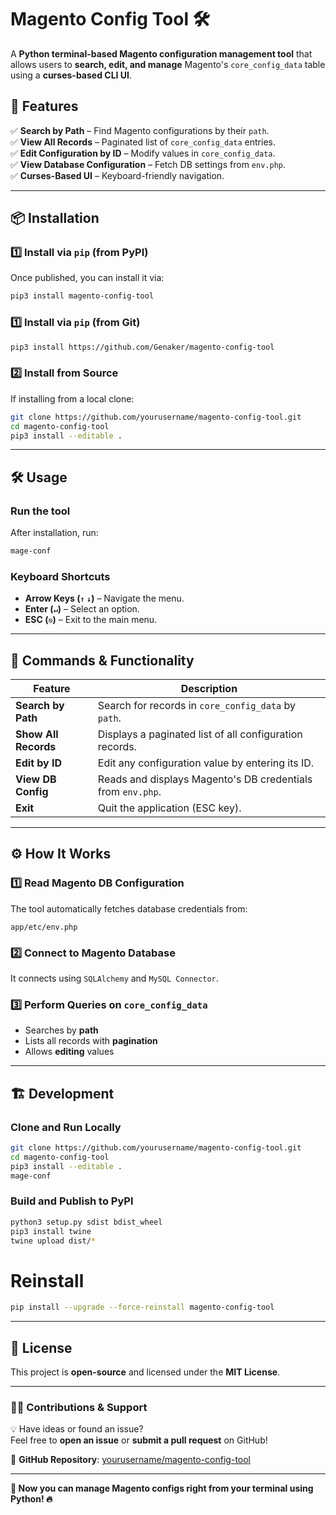 # Magento Config Tool 🛠️

A **Python terminal-based Magento configuration management tool** that allows users to **search, edit, and manage** Magento's `core_config_data` table using a **curses-based CLI UI**.

## 🚀 Features
✅ **Search by Path** – Find Magento configurations by their `path`.  
✅ **View All Records** – Paginated list of `core_config_data` entries.  
✅ **Edit Configuration by ID** – Modify values in `core_config_data`.  
✅ **View Database Configuration** – Fetch DB settings from `env.php`.  
✅ **Curses-Based UI** – Keyboard-friendly navigation.  

---

## 📦 Installation

### 1️⃣ **Install via `pip` (from PyPI)**
Once published, you can install it via:
```sh
pip3 install magento-config-tool
```
### 1️⃣ **Install via `pip` (from Git)**
```sh
pip3 install https://github.com/Genaker/magento-config-tool
```

### 2️⃣ **Install from Source**
If installing from a local clone:
```sh
git clone https://github.com/yourusername/magento-config-tool.git
cd magento-config-tool
pip3 install --editable .
```

---

## 🛠 **Usage**

### **Run the tool**
After installation, run:
```sh
mage-conf
```

### **Keyboard Shortcuts**
- **Arrow Keys (`↑` `↓`)** – Navigate the menu.
- **Enter (`↵`)** – Select an option.
- **ESC (`⎋`)** – Exit to the main menu.

---

## 📂 **Commands & Functionality**
| Feature               | Description |
|----------------------|------------|
| **Search by Path** | Search for records in `core_config_data` by `path`. |
| **Show All Records** | Displays a paginated list of all configuration records. |
| **Edit by ID** | Edit any configuration value by entering its ID. |
| **View DB Config** | Reads and displays Magento's DB credentials from `env.php`. |
| **Exit** | Quit the application (ESC key). |

---

## ⚙️ **How It Works**
### **1️⃣ Read Magento DB Configuration**
The tool automatically fetches database credentials from:
```
app/etc/env.php
```
### **2️⃣ Connect to Magento Database**
It connects using `SQLAlchemy` and `MySQL Connector`.

### **3️⃣ Perform Queries on `core_config_data`**
- Searches by **path**
- Lists all records with **pagination**
- Allows **editing** values

---

## 🏗 **Development**
### **Clone and Run Locally**
```sh
git clone https://github.com/yourusername/magento-config-tool.git
cd magento-config-tool
pip3 install --editable .
mage-conf
```

### **Build and Publish to PyPI**
```sh
python3 setup.py sdist bdist_wheel
pip3 install twine
twine upload dist/*
```

# Reinstall
```sh
pip install --upgrade --force-reinstall magento-config-tool
```

---

## 📝 **License**
This project is **open-source** and licensed under the **MIT License**.

---

### 👨‍💻 **Contributions & Support**
💡 Have ideas or found an issue?  
Feel free to **open an issue** or **submit a pull request** on GitHub!  

🔗 **GitHub Repository**: [yourusername/magento-config-tool](https://github.com/yourusername/magento-config-tool)

---
**🚀 Now you can manage Magento configs right from your terminal using Python! 🔥**
